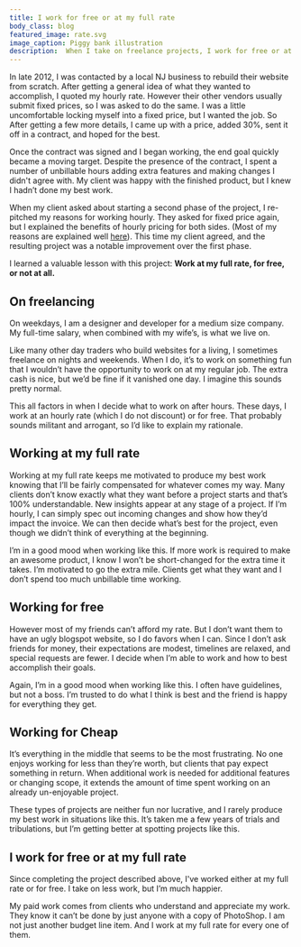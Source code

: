 ```yaml
---
title: I work for free or at my full rate
body_class: blog
featured_image: rate.svg
image_caption: Piggy bank illustration
description:  When I take on freelance projects, I work for free or at my full rate.
---
```


In late 2012, I was contacted by a local NJ business to rebuild their website from scratch. After getting a general idea of what they wanted to accomplish, I quoted my hourly rate. However their other vendors usually submit fixed prices, so I was asked to do the same. I was a little uncomfortable locking myself into a fixed price, but I wanted the job. So After getting a few more details, I came up with a price, added 30%, sent it off in a contract, and hoped for the best.

Once the contract was signed and I began working, the end goal quickly became a moving target. Despite the presence of the contract, I spent a number of unbillable hours adding extra features and making changes I didn't agree with. My client was happy with the finished product, but I knew I hadn’t done my best work.

When my client asked about starting a second phase of the project, I re-pitched my reasons for working hourly. They asked for fixed price again, but I explained the benefits of hourly pricing for both sides. (Most of my reasons are explained well [here](http://orestis.gr/blog/2010/11/06/why-i-bill-hourly/)). This time my client agreed, and the resulting project was a notable improvement over the first phase.

I learned a valuable lesson with this project: **Work at my full rate, for free, or not at all.**

## On freelancing

On weekdays, I am a designer and developer for a medium size company. My full-time salary, when combined with my wife’s, is what we live on.

Like many other day traders who build websites for a living, I sometimes freelance on nights and weekends. When I do, it’s to work on something fun that I wouldn’t have the opportunity to work on at my regular job. The extra cash is nice, but we’d be fine if it vanished one day. I imagine this sounds pretty normal.

This all factors in when I decide what to work on after hours. These days, I work at an hourly rate (which I do not discount) or for free. That probably sounds militant and arrogant, so I’d like to explain my rationale.

## Working at my full rate

Working at my full rate keeps me motivated to produce my best work knowing that I’ll be fairly compensated for whatever comes my way. Many clients don’t know exactly what they want before a project starts and that’s 100% understandable. New insights appear at any stage of a project. If I’m hourly, I can simply spec out incoming changes and show how they’d impact the invoice. We can then decide what’s best for the project, even though we didn’t think of everything at the beginning.

I’m in a good mood when working like this. If more work is required to make an awesome product, I know I won’t be short-changed for the extra time it takes. I’m motivated to go the extra mile. Clients get what they want and I don’t spend too much unbillable time working.

## Working for free

However most of my friends can’t afford my rate. But I don’t want them to have an ugly blogspot website, so I do favors when I can. Since I don’t ask friends for money, their expectations are modest, timelines are relaxed, and special requests are fewer. I decide when I’m able to work and how to best accomplish their goals.

Again, I’m in a good mood when working like this. I often have guidelines, but not a boss. I’m trusted to do what I think is best and the friend is happy for everything they get.

## Working for Cheap

It’s everything in the middle that seems to be the most frustrating. No one enjoys working for less than they’re worth, but clients that pay expect something in return. When additional work is needed for additional features or changing scope, it extends the amount of time spent working on an already
 un-enjoyable project.

These types of projects are neither fun nor lucrative, and I rarely produce my best work in situations like this. It’s taken me a few years of trials and tribulations, but I’m getting better at spotting projects like this.

## I work for free or at my full rate

Since completing the project described above, I've worked either at my full rate or for free. I take on less work, but I’m much happier.

My paid work comes from clients who understand and appreciate my work. They know it can’t be done by just anyone with a copy of PhotoShop. I am not just another budget line item. And I work at my full rate for every one of them.
